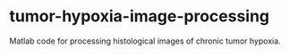 tumor-hypoxia-image-processing
==============================

Matlab code for processing histological images of chronic tumor hypoxia.
